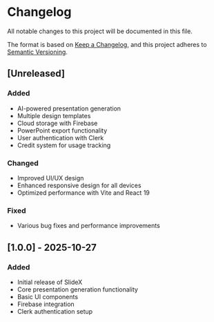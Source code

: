 # Changelog

All notable changes to this project will be documented in this file.

The format is based on [Keep a Changelog](https://keepachangelog.com/en/1.0.0/),
and this project adheres to [Semantic Versioning](https://semver.org/spec/v2.0.0.html).

## [Unreleased]

### Added

- AI-powered presentation generation
- Multiple design templates
- Cloud storage with Firebase
- PowerPoint export functionality
- User authentication with Clerk
- Credit system for usage tracking

### Changed

- Improved UI/UX design
- Enhanced responsive design for all devices
- Optimized performance with Vite and React 19

### Fixed

- Various bug fixes and performance improvements

## [1.0.0] - 2025-10-27

### Added

- Initial release of SlideX
- Core presentation generation functionality
- Basic UI components
- Firebase integration
- Clerk authentication setup
